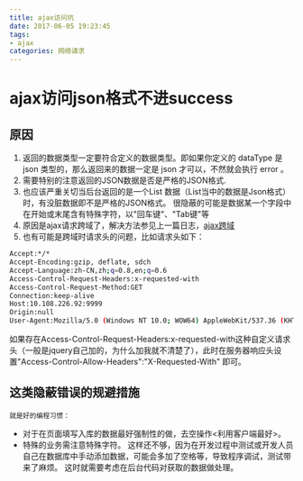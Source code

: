 ```yaml
---
title: ajax访问坑
date: 2017-06-05 19:23:45
tags: 
- ajax
categories: 网络请求
---
```

# ajax访问json格式不进success
## 原因
1. 返回的数据类型一定要符合定义的数据类型。即如果你定义的 dataType 是 json 类型的，那么返回来的数据一定是 json 才可以，不然就会执行 error 。
2. 需要特别的注意返回的JSON数据是否是严格的JSON格式.
3. 也应该严重关切当后台返回的是一个List 数据（List当中的数据是Json格式）时，有没脏数据即不是严格的JSON格式。
    很隐蔽的可能是数据某一个字段中在开始或末尾含有特殊字符，以"回车键"、"Tab键"等
4. 原因是ajax请求跨域了，解决方法参见上一篇日志，[ajax跨域](https://tzxhy.github.io/2017/06/04/ajax%E8%B7%A8%E5%9F%9F%E6%96%B9%E5%BC%8F/)
5. 也有可能是跨域时请求头的问题，比如请求头如下：
```bash
Accept:*/*
Accept-Encoding:gzip, deflate, sdch
Accept-Language:zh-CN,zh;q=0.8,en;q=0.6
Access-Control-Request-Headers:x-requested-with
Access-Control-Request-Method:GET
Connection:keep-alive
Host:10.108.226.92:9999
Origin:null
User-Agent:Mozilla/5.0 (Windows NT 10.0; WOW64) AppleWebKit/537.36 (KHTML, like Gecko) Chrome/58.0.3029.81 Safari/537.36
```
如果存在Access-Control-Request-Headers:x-requested-with这种自定义请求头（一般是jquery自己加的，为什么加我就不清楚了），此时在服务器响应头设置"Access-Control-Allow-Headers":"X-Requested-With" 即可。
## 这类隐蔽错误的规避措施
	就是好的编程习惯：
* 对于在页面填写入库的数据最好强制性的做，去空操作<利用客户端最好>。
* 特殊的业务需注意特殊字符。
  这样还不够，因为在开发过程中测试或开发人员自己在数据库中手动添加数据，可能会多加了空格等，导致程序调试，测试带来了麻烦。 这时就需要考虑在后台代码对获取的数据做处理。

